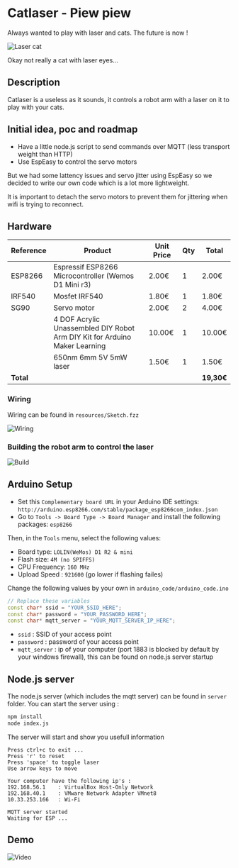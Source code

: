 # Catlaser - Piew piew

Always wanted to play with laser and cats. The future is now !

![Laser cat][laser_cat]

Okay not really a cat with laser eyes...

## Description
Catlaser is a useless as it sounds, it controls a robot arm with a laser on it to play with your cats.

## Initial idea, poc and roadmap
- Have a little node.js script to send commands over MQTT (less transport weight than HTTP)
- Use EspEasy to control the servo motors

But we had some lattency issues and servo jitter using EspEasy so we decided to write our own code which is a lot more lightweight.

It is important to detach the servo motors to prevent them for jittering when wifi is trying to reconnect.


## Hardware

| Reference | Product | Unit Price | Qty | Total |
| --------- | ------- | ---------- | --- | ----- |
| ESP8266   | Espressif ESP8266 Microcontroller (Wemos D1 Mini r3) | 2.00€ | 1 | 2.00€ |
| IRF540    | Mosfet IRF540 | 1.80€ | 1 | 1.80€ |
| SG90      | Servo motor | 2.00€ | 2 | 4.00€ |
| | 4 DOF Acrylic Unassembled DIY Robot Arm DIY Kit for Arduino Maker Learning | 10.00€ | 1 | 10.00€ |
| | 650nm 6mm 5V 5mW laser | 1.50€ | 1 | 1.50€
| **Total**  | | |  | **19,30€**|


### Wiring

Wiring can be found in `resources/Sketch.fzz`

![Wiring][wiring]

### Building the robot arm to control the laser

![Build][build]

## Arduino Setup

* Set this `Complementary board URL` in your Arduino IDE settings: `http://arduino.esp8266.com/stable/package_esp8266com_index.json`
* Go to `Tools -> Board Type -> Board Manager` and install the following packages: `esp8266`

Then, in the `Tools` menu, select the following values:

* Board type: `LOLIN(WeMos) D1 R2 & mini`
* Flash size: `4M (no SPIFFS)`
* CPU Frequency: `160 MHz`
* Upload Speed : `921600` (go lower if flashing failes)

Change the following values by your own in `arduino_code/arduino_code.ino`
```cpp
// Replace these variables
const char* ssid = "YOUR_SSID_HERE";
const char* password = "YOUR_PASSWORD_HERE";
const char* mqtt_server = "YOUR_MQTT_SERVER_IP_HERE";
```
- `ssid` : SSID of your access point
- `password` : password of your access point
- `mqtt_server` : ip of your computer (port 1883 is blocked by default by your windows firewall), this can be found on node.js server startup

## Node.js server
The node.js server (which includes the mqtt server) can be found in `server` folder.
You can start the server using :
```bash
npm install
node index.js
```

The server will start and show you usefull information
```
Press ctrl+c to exit ...
Press 'r' to reset
Press 'space' to toggle laser
Use arrow keys to move

Your computer have the following ip's :
192.168.56.1    : VirtualBox Host-Only Network
192.168.40.1    : VMware Network Adapter VMnet8
10.33.253.166   : Wi-Fi

MQTT server started
Waiting for ESP ...
```

## Demo

![Video][video]


[video]: https://raw.githubusercontent.com/martijnvanduijneveldt/catlaser/master/resources/video.gif "Video"
[wiring]: https://raw.githubusercontent.com/martijnvanduijneveldt/catlaser/master/resources/Sketch_bb.jpg "Wiring"
[build]: https://raw.githubusercontent.com/martijnvanduijneveldt/catlaser/master/resources/build.jpg "Build"
[laser_cat]: https://pre00.deviantart.net/589d/th/pre/i/2017/071/e/2/laser_cat_by_hernanzuluaga-db21mnm.jpg "Laser cat by Hernanzuluaga" 